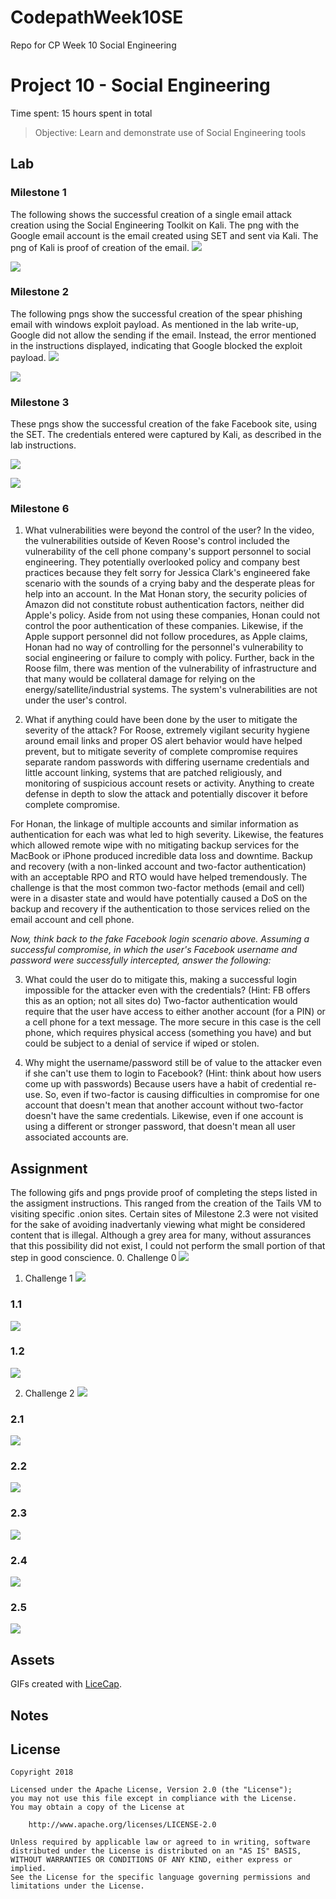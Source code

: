 # CodepathWeek10SE
Repo for CP Week 10 Social Engineering 
# Project 10 - Social Engineering

Time spent: 15 hours spent in total

> Objective: Learn and demonstrate use of Social Engineering tools

## Lab

### Milestone 1
The following shows the successful creation of a single email attack creation using the Social Engineering Toolkit on Kali. The png with the Google email account is the email created using SET and sent via Kali. The png of Kali is proof of creation of the email. 
![](https://github.com/dallens/CodepathWeek10SE/blob/master/w10_LabM1Gmail.png)

![](https://github.com/dallens/CodepathWeek10SE/blob/master/w10_LabM1Kali.png)

### Milestone 2
The following pngs show the successful creation of the spear phishing email with windows exploit payload. As mentioned in the lab write-up, Google did not allow the sending if the email. Instead, the error mentioned in the instructions displayed, indicating that Google blocked the exploit payload.
![](https://github.com/dallens/CodepathWeek10SE/blob/master/w10_LabM2Kali.png)

![](https://github.com/dallens/CodepathWeek10SE/blob/master/w10_LabM2Kali2.png)

### Milestone 3
These pngs show the successful creation of the fake Facebook site, using the SET. The credentials entered were captured by Kali, as described in the lab instructions.

![](https://github.com/dallens/CodepathWeek10SE/blob/master/w10_LabM3fakefb.png)

![](https://github.com/dallens/CodepathWeek10SE/blob/master/w10_LabM3capture.gif)

### Milestone 6

1. What vulnerabilities were beyond the control of the user?
In the video, the vulnerabilities outside of Keven Roose's control included the vulnerability of the cell phone company's support personnel to social engineering. They potentially overlooked policy and company best practices because they felt sorry for Jessica Clark's engineered fake scenario with the sounds of a crying baby and the desperate pleas for help into an account. In the Mat Honan story, the security policies of Amazon did not constitute robust authentication factors, neither did Apple's policy. Aside from not using these companies, Honan could not control the poor authentication of these companies. Likewise, if the Apple support personnel did not follow procedures, as Apple claims, Honan had no way of controlling for the personnel's vulnerability to social engineering or failure to comply with policy. Further, back in the Roose film, there was mention of the vulnerability of infrastructure and that many would be collateral damage for relying on the energy/satellite/industrial systems. The system's vulnerabilities are not under the user's control.

2. What if anything could have been done by the user to mitigate the severity of the attack?
For Roose, extremely vigilant security hygiene around email links and proper OS alert behavior would have helped prevent, but to mitigate severity of complete compromise requires separate random passwords with differing username credentials and little account linking, systems that are patched religiously, and monitoring of suspicious account resets or activity. Anything to create defense in depth to slow the attack and potentially discover it before complete compromise.

For Honan, the linkage of multiple accounts and similar information as authentication for each was what led to high severity. Likewise, the features which allowed remote wipe with no mitigating backup services for the MacBook or iPhone produced incredible data loss and downtime. Backup and recovery (with a non-linked account and two-factor authentication) with an acceptable RPO and RTO would have helped tremendously. The challenge is that the most common two-factor methods (email and cell) were in a disaster state and would have potentially caused a DoS on the backup and recovery if the authentication to those services relied on the email account and cell phone.

*Now, think back to the fake Facebook login scenario above. Assuming a successful compromise, in which the user's Facebook username and password were successfully intercepted, answer the following:*

3. What could the user do to mitigate this, making a successful login impossible for the attacker even with the credentials? (Hint: FB offers this as an option; not all sites do)
Two-factor authentication would require that the user have access to either another account (for a PIN) or a cell phone for a text message. The more secure in this case is the cell phone, which requires physical access (something you have) and but could be subject to a denial of service if wiped or stolen.

4. Why might the username/password still be of value to the attacker even if she can't use them to login to Facebook? (Hint: think about how users come up with passwords)
Because users have a habit of credential re-use. So, even if two-factor is causing difficulties in compromise for one account that doesn't mean that another account without two-factor doesn't have the same credentials. Likewise, even if one account is using a different or stronger password, that doesn't mean all user associated accounts are.

## Assignment
The following gifs and pngs provide proof of completing the steps listed in the assigment instructions. This ranged from the creation of the Tails VM to visiting specific .onion sites. Certain sites of Milestone 2.3 were not visited for the sake of avoiding inadvertanly viewing what might be considered content that is illegal. Although a grey area for many, without assurances that this possibility did not exist, I could not perform the small portion of that step in good conscience.
0. Challenge 0
![](https://github.com/dallens/CodepathWeek10SE/blob/master/w10_Ch0.png)

1. Challenge 1
![](https://github.com/dallens/CodepathWeek10SE/blob/master/w10_Ch01.png)
### 1.1
![](https://github.com/dallens/CodepathWeek10SE/blob/master/w10_Ch1-1.png)
### 1.2
![](https://github.com/dallens/CodepathWeek10SE/blob/master/w10_Ch1-2.gif)

2. Challenge 2
![](https://github.com/dallens/CodepathWeek10SE/blob/master/w10_Ch2-0.png)
### 2.1
![](https://github.com/dallens/CodepathWeek10SE/blob/master/w10_Ch2-1.gif)
### 2.2
![](https://github.com/dallens/CodepathWeek10SE/blob/master/w10_Ch2-2.gif)
### 2.3
![](https://github.com/dallens/CodepathWeek10SE/blob/master/w10_Ch2-3.gif)
### 2.4
![](https://github.com/dallens/CodepathWeek10SE/blob/master/w10_Ch2-4.gif)
### 2.5
![](https://github.com/dallens/CodepathWeek10SE/blob/master/w10_Ch2-5.gif)

## Assets

GIFs created with [LiceCap](http://www.cockos.com/licecap/).

## Notes


## License

    Copyright 2018

    Licensed under the Apache License, Version 2.0 (the "License");
    you may not use this file except in compliance with the License.
    You may obtain a copy of the License at

        http://www.apache.org/licenses/LICENSE-2.0

    Unless required by applicable law or agreed to in writing, software
    distributed under the License is distributed on an "AS IS" BASIS,
    WITHOUT WARRANTIES OR CONDITIONS OF ANY KIND, either express or implied.
    See the License for the specific language governing permissions and
    limitations under the License.
